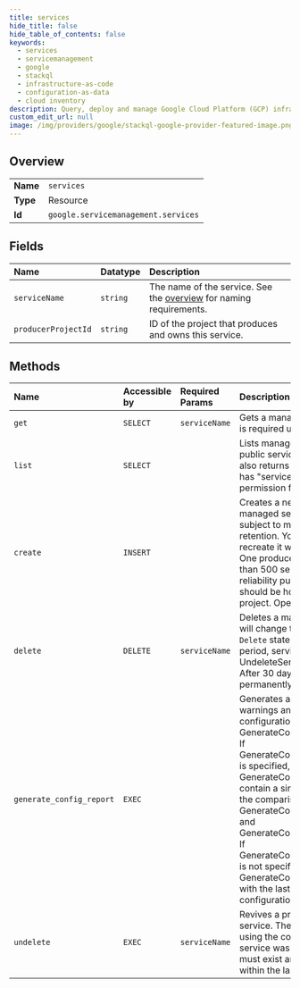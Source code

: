 ```yaml
---
title: services
hide_title: false
hide_table_of_contents: false
keywords:
  - services
  - servicemanagement
  - google    
  - stackql
  - infrastructure-as-code
  - configuration-as-data
  - cloud inventory
description: Query, deploy and manage Google Cloud Platform (GCP) infrastructure and resources using SQL
custom_edit_url: null
image: /img/providers/google/stackql-google-provider-featured-image.png
---
```

  
    

## Overview
<table><tbody>
<tr><td><b>Name</b></td><td><code>services</code></td></tr>
<tr><td><b>Type</b></td><td>Resource</td></tr>
<tr><td><b>Id</b></td><td><code>google.servicemanagement.services</code></td></tr>
</tbody></table>

## Fields
| Name | Datatype | Description |
|:-----|:---------|:------------|
| `serviceName` | `string` | The name of the service. See the [overview](https://cloud.google.com/service-infrastructure/docs/overview) for naming requirements. |
| `producerProjectId` | `string` | ID of the project that produces and owns this service. |
## Methods
| Name | Accessible by | Required Params | Description |
|:-----|:--------------|:----------------|:------------|
| `get` | `SELECT` | `serviceName` | Gets a managed service. Authentication is required unless the service is public. |
| `list` | `SELECT` |  | Lists managed services. Returns all public services. For authenticated users, also returns all services the calling user has "servicemanagement.services.get" permission for. |
| `create` | `INSERT` |  | Creates a new managed service. A managed service is immutable, and is subject to mandatory 30-day data retention. You cannot move a service or recreate it within 30 days after deletion. One producer project can own no more than 500 services. For security and reliability purposes, a production service should be hosted in a dedicated producer project. Operation |
| `delete` | `DELETE` | `serviceName` | Deletes a managed service. This method will change the service to the `Soft-Delete` state for 30 days. Within this period, service producers may call UndeleteService to restore the service. After 30 days, the service will be permanently deleted. Operation |
| `generate_config_report` | `EXEC` |  | Generates and returns a report (errors, warnings and changes from existing configurations) associated with GenerateConfigReportRequest.new_value If GenerateConfigReportRequest.old_value is specified, GenerateConfigReportRequest will contain a single ChangeReport based on the comparison between GenerateConfigReportRequest.new_value and GenerateConfigReportRequest.old_value. If GenerateConfigReportRequest.old_value is not specified, this method will compare GenerateConfigReportRequest.new_value with the last pushed service configuration. |
| `undelete` | `EXEC` | `serviceName` | Revives a previously deleted managed service. The method restores the service using the configuration at the time the service was deleted. The target service must exist and must have been deleted within the last 30 days. Operation |

